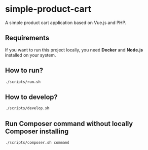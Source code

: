 # simple-product-cart

A simple product cart application based on Vue.js and PHP.

## Requirements

If you want to run this project locally, you need **Docker** and **Node.js** installed on your system.

## How to run?

```sh
./scripts/run.sh
```

## How to develop?

```sh
./scripts/develop.sh
```

## Run Composer command without locally Composer installing

```sh
./scripts/composer.sh command
```
